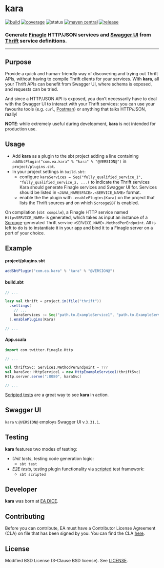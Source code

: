 # kara

[![build](https://img.shields.io/github/workflow/status/electronicarts/kara/Scala%20CI)](https://github.com/electronicarts/kara/actions)
[![coverage](https://img.shields.io/codecov/c/github/electronicarts/kara)](https://codecov.io/gh/electronicarts/kara)
![status](https://img.shields.io/badge/status-active-brightgreen.svg)
[![maven central](https://maven-badges.herokuapp.com/maven-central/com.ea.kara/kara/badge.svg)](https://search.maven.org/artifact/com.ea.kara/kara)
[![release](https://img.shields.io/github/v/release/electronicarts/kara)](https://github.com/electronicarts/kara/releases)

### Generate [Finagle](https://twitter.github.io/finagle/) HTTP/JSON services and [Swagger UI](https://swagger.io/tools/swagger-ui/) from [Thrift](https://thrift.apache.org/) service definitions.

------

## Purpose

Provide a quick and human-friendly way of discovering and trying out Thrift APIs, without having to compile Thrift clients for your services.
With **kara**, all your Thrift APIs can benefit from Swagger UI, where schema is exposed, and requests can be tried.

And since a HTTP/JSON API is exposed, you don't necessarily have to deal with the Swagger UI to interact with your Thrift services: you can use your favourite tools (e.g. `curl`, [Postman](https://www.postman.com/)) or anything that talks HTTP/JSON, really!

**NOTE**: while extremely useful during development, **kara** is not intended for production use.

## Usage
- Add **kara** as a plugin to the sbt project adding a line containing `addSbtPlugin("com.ea.kara" % "kara" % "@VERSION@")` in `project/plugins.sbt`.
- In your project settings in `build.sbt`:
    - configure `karaServices = Seq("fully_qualified_service_1", "fully_qualified_service_2, ...)` to indicate the Thrift services Kara should generate Finagle services and Swagger UI for. Services should be listed in `<JAVA_NAMESPACE>.<SERVICE_NAME>` format.
    - enable the the plugin with `.enablePlugins(Kara)` on the project that lists the Thrift sources and on which `ScroogeSBT` is enabled.

On compilation (`sbt compile`), a Finagle HTTP service named `Http<SERVICE_NAME>` is generated, which takes as input an instance of a [Scrooge](http://twitter.github.io/scrooge/)-generated Thrift service `<SERVICE_NAME>.MethodPerEndpoint`. All is left to do is to instantiate it in your app and bind it to a Finagle server on a port of your choice.
    
## Example

#### project/plugins.sbt
```scala
addSbtPlugin("com.ea.kara" % "kara" % "@VERSION@")
```

#### build.sbt
```scala
// ...

lazy val thrift = project.in(file("thrift"))
  .settings(
    // ...
    karaServices := Seq("path.to.ExampleService1", "path.to.ExampleService2")
  ).enablePlugins(Kara)
  
// ...  
```

#### App.scala
```scala
import com.twitter.finagle.Http

// ...

val thriftSvc: Service1.MethodPerEndpoint = ???
val karaSvc: HttpService1 = new HttpExampleService1(thriftSvc)
Http.server.serve(":8080", karaSvc)

// ...
```

[Scripted tests](./src/sbt-test/kara/) are a great way to see **kara** in action.

## Swagger UI
`kara` v.`@VERSION@` employs Swagger UI v.`3.31.1`.

## Testing
**kara** features two modes of testing:
- *Unit tests*, testing code generation logic:
    - `sbt test`
- *E2E tests*, testing plugin functionality via [scripted](https://www.scala-sbt.org/1.x/docs/Testing-sbt-plugins.html) test framework:
    - `sbt scripted`

## Developer

**kara** was born at [EA DICE](https://www.dice.se/).

## Contributing

Before you can contribute, EA must have a Contributor License Agreement (CLA) on file that has been signed by you. You can find the CLA [here](https://electronicarts.na1.echosign.com/public/esignWidget?wid=CBFCIBAA3AAABLblqZhByHRvZqmltGtliuExmuV-WNzlaJGPhbSRg2ufuPsM3P0QmILZjLpkGslg24-UJtek*).

## License

Modified BSD License (3-Clause BSD license). See [LICENSE](./LICENSE).
